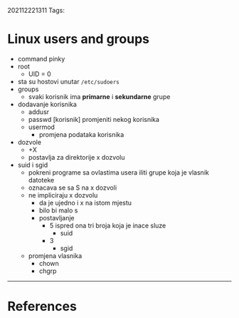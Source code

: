 202112221311
Tags: 

# Linux users and groups
- command pinky
- root
	- UID = 0
-  sta su hostovi unutar `/etc/sudoers`
- groups
	- svaki korisnik ima **primarne** i **sekundarne** grupe
- dodavanje korisnika
	- addusr
	- passwd [korisnik] promjeniti nekog korisnika
	- usermod
		- promjena podataka korisnika
- dozvole
	- +X
	- postavlja za direktorije x dozvolu
- suid i sgid
	- pokreni programe sa ovlastima usera iliti grupe koja je vlasnik datoteke
	- oznacava se sa S na x dozvoli
	- ne impliciraju x dozvolu
		- da je ujedno i x na istom mjestu
		- bilo bi malo s
		- postavljanje
			- 5 ispred ona tri broja koja je inace sluze
				- suid
			- 3
				- sgid
	- promjena vlasnika
		- chown
		- chgrp
---
# References